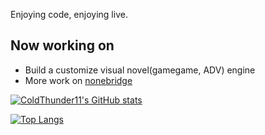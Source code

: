 Enjoying code, enjoying live.  
## Now working on
+ Build a customize visual novel(gamegame, ADV) engine 
+ More work on [nonebridge](https://github.com/ColdThunder11/nonebridge)

[![ColdThunder11's GitHub stats](https://github-readme-stats.vercel.app/api?username=ColdThunder11)](https://github.com/anuraghazra/github-readme-stats)   
   
[![Top Langs](https://github-readme-stats.vercel.app/api/top-langs/?username=ColdThunder11&layout=compact)](https://github.com/anuraghazra/github-readme-stats)

<!--
**ColdThunder11/ColdThunder11** is a ✨ _special_ ✨ repository because its `README.md` (this file) appears on your GitHub profile.

Here are some ideas to get you started:

- 🔭 I’m currently working on ...
- 🌱 I’m currently learning ...
- 👯 I’m looking to collaborate on ...
- 🤔 I’m looking for help with ...
- 💬 Ask me about ...
- 📫 How to reach me: ...
- 😄 Pronouns: ...
- ⚡ Fun fact: ...
-->
